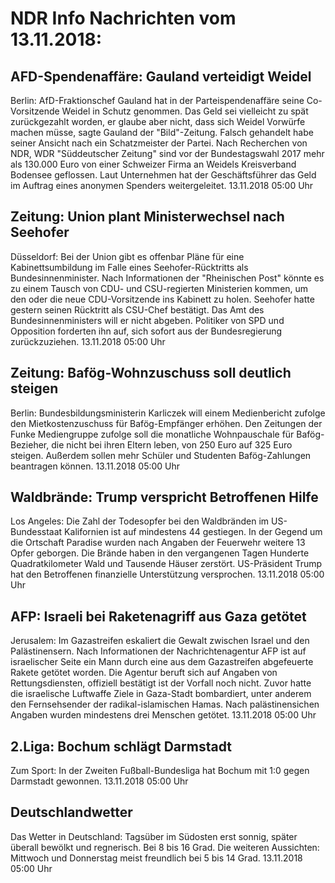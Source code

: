 # NDR Info Nachrichten vom 13.11.2018:


## AFD-Spendenaffäre: Gauland verteidigt Weidel
Berlin: AfD-Fraktionschef Gauland hat in der Parteispendenaffäre seine Co-Vorsitzende Weidel in Schutz genommen. Das Geld sei vielleicht zu spät zurückgezahlt worden, er glaube aber nicht, dass sich Weidel Vorwürfe machen müsse, sagte Gauland der "Bild"-Zeitung. Falsch gehandelt habe seiner Ansicht nach ein Schatzmeister der Partei. Nach Recherchen von NDR, WDR "Süddeutscher Zeitung" sind vor der Bundestagswahl 2017 mehr als 130.000 Euro von einer Schweizer Firma an Weidels Kreisverband Bodensee geflossen. Laut Unternehmen hat der Geschäftsführer das Geld im Auftrag eines anonymen Spenders weitergeleitet. 13.11.2018 05:00 Uhr 

## Zeitung: Union plant Ministerwechsel nach Seehofer
Düsseldorf: Bei der Union gibt es offenbar Pläne für eine Kabinettsumbildung im Falle eines Seehofer-Rücktritts als Bundesinnenminister. Nach Informationen der "Rheinischen Post" könnte es zu einem Tausch von CDU- und CSU-regierten Ministerien kommen, um den oder die neue CDU-Vorsitzende ins Kabinett zu holen. Seehofer hatte gestern seinen Rücktritt als CSU-Chef bestätigt. Das Amt des Bundesinnenministers will er nicht abgeben. Politiker von SPD und Opposition forderten ihn auf, sich sofort aus der Bundesregierung zurückzuziehen. 13.11.2018 05:00 Uhr 

## Zeitung: Bafög-Wohnzuschuss soll deutlich steigen
Berlin: Bundesbildungsministerin Karliczek will einem Medienbericht zufolge den Mietkostenzuschuss für Bafög-Empfänger erhöhen. Den Zeitungen der Funke Mediengruppe zufolge soll die monatliche Wohnpauschale für Bafög-Bezieher, die nicht bei ihren Eltern leben, von 250 Euro auf 325 Euro steigen. Außerdem sollen mehr Schüler und Studenten Bafög-Zahlungen beantragen können. 13.11.2018 05:00 Uhr 

## Waldbrände: Trump verspricht Betroffenen Hilfe
Los Angeles: Die Zahl der Todesopfer bei den Waldbränden im US-Bundesstaat Kalifornien ist auf mindestens 44 gestiegen. In der Gegend um die Ortschaft Paradise wurden nach Angaben der Feuerwehr weitere 13 Opfer geborgen. Die Brände haben in den vergangenen Tagen
Hunderte Quadratkilometer Wald und Tausende Häuser zerstört. US-Präsident Trump hat den Betroffenen finanzielle Unterstützung versprochen. 13.11.2018 05:00 Uhr 

## AFP: Israeli bei Raketenagriff aus Gaza getötet
Jerusalem: Im Gazastreifen eskaliert die Gewalt zwischen Israel und den Palästinensern. Nach Informationen der Nachrichtenagentur AFP ist auf israelischer Seite ein Mann durch eine aus dem Gazastreifen abgefeuerte Rakete getötet worden. Die Agentur beruft sich auf Angaben von Rettungsdiensten, offiziell bestätigt ist der Vorfall noch nicht. Zuvor hatte die israelische Luftwaffe Ziele in Gaza-Stadt bombardiert, unter anderem den Fernsehsender der radikal-islamischen Hamas. Nach palästinensichen Angaben wurden mindestens drei Menschen getötet. 13.11.2018 05:00 Uhr 

## 2.Liga: Bochum schlägt Darmstadt
Zum Sport: In der Zweiten Fußball-Bundesliga hat Bochum mit 1:0 gegen Darmstadt gewonnen. 13.11.2018 05:00 Uhr 

## Deutschlandwetter
Das Wetter in Deutschland: Tagsüber im Südosten erst sonnig, später überall bewölkt und regnerisch. Bei 8 bis 16 Grad. Die weiteren Aussichten:
Mittwoch und Donnerstag meist freundlich bei 5 bis 14 Grad. 13.11.2018 05:00 Uhr 
